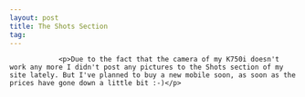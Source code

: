 ```yaml
---
layout: post
title: The Shots Section
tag: 
---
```



                <p>Due to the fact that the camera of my K750i doesn't work any more I didn't post any pictures to the Shots section of my site lately. But I've planned to buy a new mobile soon, as soon as the prices have gone down a little bit :-)</p>
            
